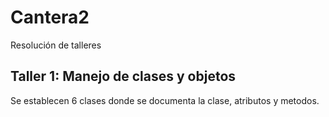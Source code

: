 # Cantera2
Resolución de talleres

## Taller 1: Manejo de clases y objetos
Se establecen 6 clases donde se documenta la clase, atributos y metodos.
